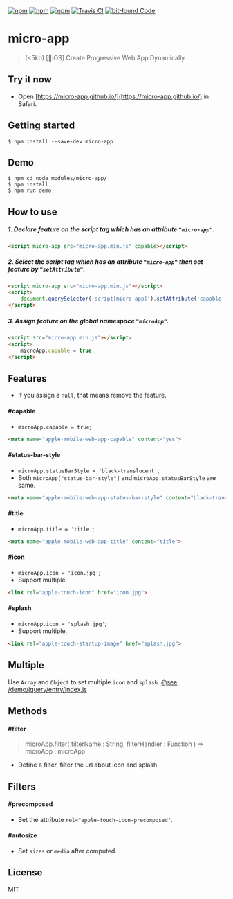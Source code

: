[![npm](https://img.shields.io/npm/l/micro-app.svg?style=flat-square)](https://www.npmjs.org/package/micro-app)
[![npm](https://img.shields.io/npm/v/micro-app.svg?style=flat-square)](https://www.npmjs.org/package/micro-app)
[![npm](https://img.shields.io/npm/dm/micro-app.svg?style=flat-square)](https://www.npmjs.org/package/micro-app)
[![Travis CI](https://img.shields.io/travis/micro-app/micro-app.svg?style=flat-square)](https://travis-ci.org/micro-app/mmicro-app)
[![bitHound Code](https://www.bithound.io/github/micro-app/micro-app/badges/code.svg)](https://www.bithound.io/github/micro-app/micro-app)

# micro-app
> (<5kb) [📱iOS] Create Progressive Web App Dynamically.

## Try it now

* Open [https://micro-app.github.io/](https://micro-app.github.io/) in Safari.

## Getting started
```
$ npm install --save-dev micro-app
```

## Demo
```
$ npm cd node_modules/micro-app/
$ npm install
$ npm run demo
```

## How to use

##### 1. Declare feature on the script tag which has an attribute `"micro-app"`.

```html
<script micro-app src="micro-app.min.js" capable></script>
```

##### 2. Select the script tag which has an attribute `"micro-app"` then set feature by `"setAttribute"`.

```html
<script micro-app src="micro-app.min.js"></script>
<script>
    document.querySelector('script[micro-app]').setAttribute('capable', true);
</script>
```

##### 3. Assign feature on the global namespace `"microApp"`.

```html
<script src="micro-app.min.js"></script>
<script>
    microApp.capable = true;
</script>
```

## Features

* If you assign a `null`, that means remove the feature.

#### #capable

* `microApp.capable = true`;

```html
<meta name="apple-mobile-web-app-capable" content="yes">
```

#### #status-bar-style

* `microApp.statusBarStyle = 'black-translucent'`;
* Both `microApp["status-bar-style"]` and `microApp.statusBarStyle` are same.

```html
<meta name="apple-mobile-web-app-status-bar-style" content="black-translucent">
```

#### #title

* `microApp.title = 'title'`;

```html
<meta name="apple-mobile-web-app-title" content="title">
```

#### #icon

* `microApp.icon = 'icon.jpg'`;
* Support multiple.

```html
<link rel="apple-touch-icon" href="icon.jpg">
```

#### #splash

* `microApp.icon = 'splash.jpg'`;
* Support multiple.

```html
<link rel="apple-touch-startup-image" href="splash.jpg">
```

## Multiple

Use `Array` and `Object` to set multiple `icon` and `splash`.
[@see /demo/jquery/entry/index.js](https://github.com/lixinliang/micro-app/blob/master/demo/jquery/entry/index.js#L16)

## Methods

#### #filter
> microApp.filter( filterName : String, filterHandler : Function ) => microApp : microApp

* Define a filter, filter the url about icon and splash.

## Filters

#### #precomposed
* Set the attribute `rel="apple-touch-icon-precomposed"`.

#### #autosize
* Set `sizes` or `media` after computed.

## License

MIT
